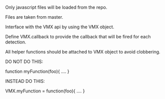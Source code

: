 Only javascript files will be loaded from the repo.

Files are taken from master.

Interface with the VMX api by using the VMX object.

Define VMX.callback to provide the callback that will be fired for each detection.

All helper functions should be attached to VMX object to avoid clobbering.

DO NOT DO THIS:

function myFunction(foo){
  ....
}


INSTEAD DO THIS:

VMX.myFunction = function(foo){
  ....
}


